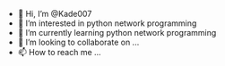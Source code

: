 - 👋 Hi, I’m @Kade007
- 👀 I’m interested in python network programming
- 🌱 I’m currently learning python network programming
- 💞️ I’m looking to collaborate on ...
- 📫 How to reach me ...

<!---
Kade007/Kade007 is a ✨ special ✨ repository because its `README.md` (this file) appears on your GitHub profile.
You can click the Preview link to take a look at your changes.
--->

